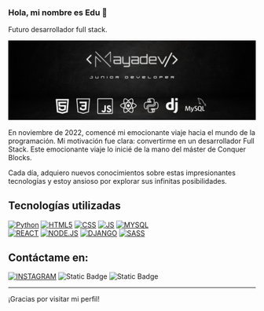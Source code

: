 ### Hola, mi nombre es Edu 👋

Futuro desarrollador full stack.

<img src="https://github.com/Mayadevv/Mayadevv/blob/main/banner.jpg">

En noviembre de 2022, comencé mi emocionante viaje hacia el mundo de la programación. Mi motivación fue clara: convertirme en un desarrollador Full Stack. Este emocionante viaje lo inicié de la mano del máster de Conquer Blocks.

Cada día, adquiero nuevos conocimientos sobre estas impresionantes tecnologías y estoy ansioso por explorar sus infinitas posibilidades.

## Tecnologías utilizadas
[![Python](https://img.shields.io/badge/%20-Python-blue?logo=Python&logoColor=blue&labelColor=black)]()
[![HTML5](https://img.shields.io/badge/HTML5-red?logo=html5&labelColor=black)]()
[![CSS](https://img.shields.io/badge/CSS-white?logo=CSS3&labelColor=black)]()
[![JS](https://img.shields.io/badge/JAVASCRIPT-yellow?logo=javascript&labelColor=black)]()
[![MYSQL](https://img.shields.io/badge/MYSQL-blue?logo=mysql&labelColor=black)]()
<br>
[![REACT](https://img.shields.io/badge/REACT-blue?logo=react&labelColor=black)]()
[![NODE.JS](https://img.shields.io/badge/NODE.JS-green?logo=Node.js&labelColor=black)]()
[![DJANGO](https://img.shields.io/badge/DJANGO-white?logo=Django&labelColor=black)]()
[![SASS](https://img.shields.io/badge/SASS-SASS?style=sass&logo=sass&labelColor=pink&color=red)]()


## Contáctame en:
[![INSTAGRAM](https://img.shields.io/badge/edumayft-edumayft?logo=instagram&labelColor=black&color=white)](https://instagram.com/edumayft)
<img alt="Static Badge" src="https://img.shields.io/badge/Eduardo%20Nav%C3%ADo%20Maya-%20Eduardo%20Nav%C3%ADo%20Maya?logo=linkedin&labelColor=black&color=white">
<img alt="Static Badge" src="https://img.shields.io/badge/naviomaya%40gmail.com-%20black?logo=GMAIL&labelColor=black&color=white">

<hr>

¡Gracias por visitar mi perfil! 



<!--
**naviomaya/naviomaya** is a ✨ _special_ ✨ repository because its `README.md` (this file) appears on your GitHub profile.

Here are some ideas to get you started:

- 🔭 I’m currently working on ...
- 🌱 I’m currently learning ...
- 👯 I’m looking to collaborate on ...
- 🤔 I’m looking for help with ...
- 💬 Ask me about ...
- 📫 How to reach me: ...
- 😄 Pronouns: ...
- ⚡ Fun fact: ...
-->
